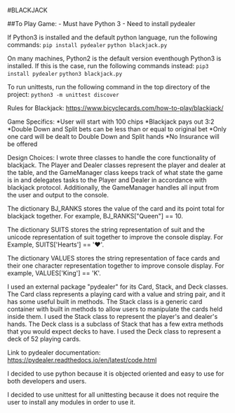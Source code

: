 
#BLACKJACK

##To Play Game:
	- Must have Python 3
  	- Need to install pydealer

If Python3 is installed and the default python language, run 
the following commands:
```pip install pydealer```
```python blackjack.py```

On many machines, Python2 is the default version eventhough Python3 is installed. 
If this is the case, run the following commands instead: 
```pip3 install pydealer```
```python3 blackjack.py```

To run unittests, run the following command in the top directory of the 
project:
```python3 -m unittest discover```

Rules for Blackjack: https://www.bicyclecards.com/how-to-play/blackjack/

Game Specifics:
	*User will start with 100 chips
	*Blackjack pays out 3:2
	*Double Down and Split bets can be less than or equal to original bet
	*Only one card will be dealt to Double Down and Split hands 
	*No Insurance will be offered

Design Choices:
I wrote three classes to handle the core functionality of blackjack.
The Player and Dealer classes represent the player and dealer at the 
table, and the  GameManager class keeps track of what state the game 
is in and delegates tasks to the Player and Dealer in accordance with
blackjack protocol. Additionally, the GameManager handles all input from
the user and output to the console. 

The dictionary BJ_RANKS stores the value of the card and its point total 
for blackjack together. For example, BJ_RANKS["Queen"] == 10. 

The dictionary SUITS stores the string representation of suit and the 
unicode representation of suit together to improve the console display. 
For Example, SUITS['Hearts'] == '♥'.

The dictionary VALUES stores the string representation of face cards and
their one character representation together to improve console display.
For example, VALUES['King'] == 'K'. 

I used an external package "pydealer" for its Card, Stack, and Deck classes.
The Card class represents a playing card with a value and string pair, and 
it has some useful built in methods. The Stack class is a generic card 
container with built in methods to allow users to manipulate the cards held 
inside them. I used the Stack class to represent the player's and dealer's
hands. The Deck class is a subclass of Stack that has a few extra methods 
that you would expect decks to have. I used the Deck class to represent a 
deck of 52 playing cards.

Link to pydealer documentation: https://pydealer.readthedocs.io/en/latest/code.html

I decided to use python because it is objected oriented and easy to use for 
both developers and users. 

I decided to use unittest for all unittesting because it does not require the 
user to install any modules in order to use it. 
